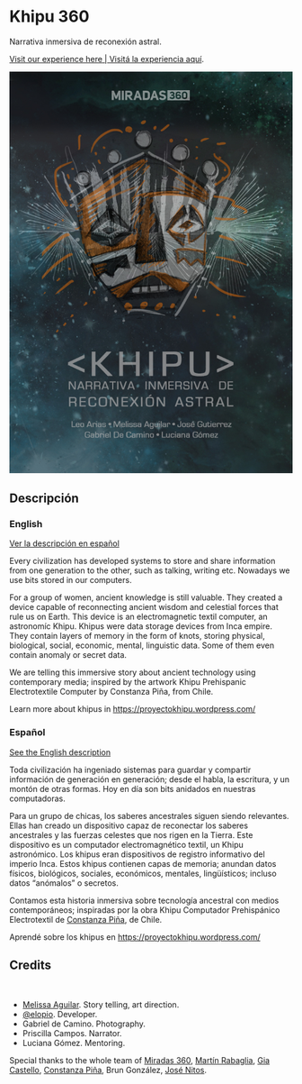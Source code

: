 # Khipu 360

Narrativa inmersiva de reconexión astral.

[Visit our experience here | Visitá la experiencia aquí](https://jaquerespeis.github.io/khipu-360/).

![Logo](images/khipu-360.jpg "Logo")

## Descripción

### English

[Ver la descripción en español](#español)

Every civilization has developed systems to store and share information from one generation to the other, such as talking, writing etc. Nowadays we use bits stored in our computers.

For a group of women, ancient knowledge is still valuable. They created a device capable of reconnecting ancient wisdom and celestial forces that rule us on Earth. 
This device is an electromagnetic textil computer, an astronomíc Khipu. Khipus were data storage devices from Inca empire. They contain layers of memory in the form of knots, storing physical, biological, social, economic, mental, linguistic data. Some of them even contain anomaly or secret data.

We are telling this immersive story about ancient technology using contemporary media; inspired by the artwork Khipu Prehispanic Electrotextile Computer by Constanza Piña, from Chile. 

Learn more about khipus in https://proyectokhipu.wordpress.com/

### Español

[See the English description](#english)

Toda civilización ha ingeniado sistemas para guardar y compartir información de generación en generación; desde el habla, la escritura, y un montón de otras formas. Hoy en día son bits anidados en nuestras computadoras.

Para un grupo de chicas, los saberes ancestrales siguen siendo relevantes. Ellas han creado un dispositivo capaz de reconectar los saberes ancestrales y las fuerzas celestes que nos rigen en la Tierra.
Este dispositivo es un computador electromagnético textil, un Khipu astronómico. Los khipus eran dispositivos de registro informativo del imperio Inca. Estos khipus contienen capas de memoria; anundan datos físicos, biológicos, sociales, económicos, mentales, lingüísticos; incluso datos “anómalos” o secretos.

Contamos esta historia inmersiva sobre tecnología ancestral con medios contemporáneos; inspiradas por la obra Khipu Computador Prehispánico Electrotextil de
[Constanza Piña](https://corazonderobota.wordpress.com/), de Chile.

Aprendé sobre los khipus en https://proyectokhipu.wordpress.com/

## Credits
 
* [Melissa Aguilar](https://github.com/tijax12). Story telling, art direction.
* [@elopio](https://github.com/elopio). Developer.
* Gabriel de Camino. Photography.
* Priscilla Campos. Narrator.
* Luciana Gómez. Mentoring.

Special thanks to the whole team of [Miradas 360](https://miradas360.github.io/), [Martín Rabaglia](https://github.com/tinchoforever), [Gia Castello](https://twitter.com/giacastello), [Constanza Piña](https://corazonderobota.wordpress.com/about/), Brun González, [José Nitos](https://github.com/nitos).

